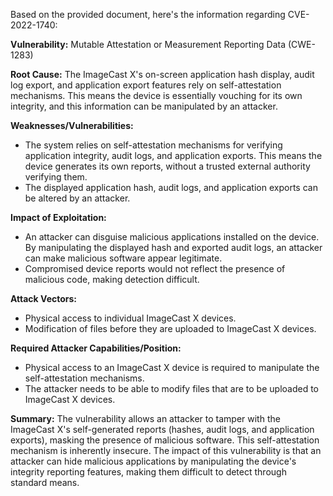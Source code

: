 Based on the provided document, here's the information regarding CVE-2022-1740:

**Vulnerability:** Mutable Attestation or Measurement Reporting Data (CWE-1283)

**Root Cause:** The ImageCast X's on-screen application hash display, audit log export, and application export features rely on self-attestation mechanisms. This means the device is essentially vouching for its own integrity, and this information can be manipulated by an attacker.

**Weaknesses/Vulnerabilities:**
*   The system relies on self-attestation mechanisms for verifying application integrity, audit logs, and application exports. This means the device generates its own reports, without a trusted external authority verifying them.
*   The displayed application hash, audit logs, and application exports can be altered by an attacker.

**Impact of Exploitation:**
*   An attacker can disguise malicious applications installed on the device. By manipulating the displayed hash and exported audit logs, an attacker can make malicious software appear legitimate.
*   Compromised device reports would not reflect the presence of malicious code, making detection difficult.

**Attack Vectors:**
*   Physical access to individual ImageCast X devices.
*   Modification of files before they are uploaded to ImageCast X devices.

**Required Attacker Capabilities/Position:**
*   Physical access to an ImageCast X device is required to manipulate the self-attestation mechanisms.
*   The attacker needs to be able to modify files that are to be uploaded to ImageCast X devices.

**Summary:**
The vulnerability allows an attacker to tamper with the ImageCast X's self-generated reports (hashes, audit logs, and application exports), masking the presence of malicious software. This self-attestation mechanism is inherently insecure. The impact of this vulnerability is that an attacker can hide malicious applications by manipulating the device's integrity reporting features, making them difficult to detect through standard means.